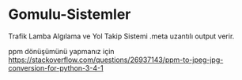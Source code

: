 # Gomulu-Sistemler
Trafik Lamba Algılama ve Yol Takip Sistemi
.meta uzantılı output verir.

ppm dönüşümünü yapmanız için https://stackoverflow.com/questions/26937143/ppm-to-jpeg-jpg-conversion-for-python-3-4-1

